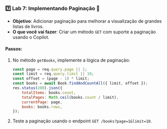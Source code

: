 ### 7️⃣ **Lab 7: Implementando Paginação** 📑

- **Objetivo**: Adicionar paginação para melhorar a visualização de grandes listas de livros.
- **O que você vai fazer**: Criar um método `GET` com suporte a paginação usando o Copilot.

#### Passos:

1. No método `getBooks`, implemente a lógica de paginação:
   ```javascript
   const page = req.query.page || 1;
   const limit = req.query.limit || 10;
   const offset = (page - 1) * limit;
   const books = await Book.findAndCountAll({ limit, offset });
   res.status(200).json({
       totalItems: books.count,
       totalPages: Math.ceil(books.count / limit),
       currentPage: page,
       books: books.rows,
   });
   ```
2. Teste a paginação usando o endpoint `GET /books?page=1&limit=10`.